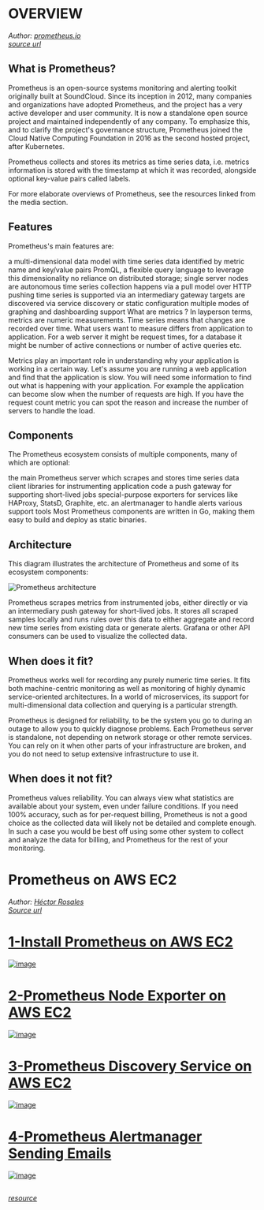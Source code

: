 
# OVERVIEW
*Author: [prometheus.io](https://prometheus.io/)*  
*[source url](https://prometheus.io/docs/introduction/overview/#features)*  

## What is Prometheus?
Prometheus is an open-source systems monitoring and alerting toolkit originally built at SoundCloud. Since its inception in 2012, many companies and organizations have adopted Prometheus, and the project has a very active developer and user community. It is now a standalone open source project and maintained independently of any company. To emphasize this, and to clarify the project's governance structure, Prometheus joined the Cloud Native Computing Foundation in 2016 as the second hosted project, after Kubernetes.

Prometheus collects and stores its metrics as time series data, i.e. metrics information is stored with the timestamp at which it was recorded, alongside optional key-value pairs called labels.

For more elaborate overviews of Prometheus, see the resources linked from the media section.

## Features
Prometheus's main features are:

a multi-dimensional data model with time series data identified by metric name and key/value pairs
PromQL, a flexible query language to leverage this dimensionality
no reliance on distributed storage; single server nodes are autonomous
time series collection happens via a pull model over HTTP
pushing time series is supported via an intermediary gateway
targets are discovered via service discovery or static configuration
multiple modes of graphing and dashboarding support
What are metrics ?
In layperson terms, metrics are numeric measurements. Time series means that changes are recorded over time. What users want to measure differs from application to application. For a web server it might be request times, for a database it might be number of active connections or number of active queries etc.

Metrics play an important role in understanding why your application is working in a certain way. Let's assume you are running a web application and find that the application is slow. You will need some information to find out what is happening with your application. For example the application can become slow when the number of requests are high. If you have the request count metric you can spot the reason and increase the number of servers to handle the load.

## Components
The Prometheus ecosystem consists of multiple components, many of which are optional:

the main Prometheus server which scrapes and stores time series data
client libraries for instrumenting application code
a push gateway for supporting short-lived jobs
special-purpose exporters for services like HAProxy, StatsD, Graphite, etc.
an alertmanager to handle alerts
various support tools
Most Prometheus components are written in Go, making them easy to build and deploy as static binaries.

## Architecture
This diagram illustrates the architecture of Prometheus and some of its ecosystem components:

![Prometheus architecture](https://user-images.githubusercontent.com/100445644/168946610-f61b534b-211e-4bea-9a15-73531b49440b.png)

Prometheus scrapes metrics from instrumented jobs, either directly or via an intermediary push gateway for short-lived jobs. It stores all scraped samples locally and runs rules over this data to either aggregate and record new time series from existing data or generate alerts. Grafana or other API consumers can be used to visualize the collected data.

## When does it fit?
Prometheus works well for recording any purely numeric time series. It fits both machine-centric monitoring as well as monitoring of highly dynamic service-oriented architectures. In a world of microservices, its support for multi-dimensional data collection and querying is a particular strength.

Prometheus is designed for reliability, to be the system you go to during an outage to allow you to quickly diagnose problems. Each Prometheus server is standalone, not depending on network storage or other remote services. You can rely on it when other parts of your infrastructure are broken, and you do not need to setup extensive infrastructure to use it.

## When does it not fit?
Prometheus values reliability. You can always view what statistics are available about your system, even under failure conditions. If you need 100% accuracy, such as for per-request billing, Prometheus is not a good choice as the collected data will likely not be detailed and complete enough. In such a case you would be best off using some other system to collect and analyze the data for billing, and Prometheus for the rest of your monitoring.

# 
# 

# Prometheus on AWS EC2  
*Author: [Héctor Rosales](https://codewizardly.com/authors/hector/)*  
*[Source url](https://codewizardly.com/prometheus-on-aws-ec2-part1/)*  


# **[1-Install Prometheus on AWS EC2](./prometheus-on-aws-ec2-part1.md)**  

[![image](https://user-images.githubusercontent.com/100445644/168945387-c1bdc8c9-b1c8-4887-a28e-372bd86110e6.png)](./prometheus-on-aws-ec2-part1.md)


# **[2-Prometheus Node Exporter on AWS EC2](./prometheus-on-aws-ec2-part2.md)**  

[![image](https://user-images.githubusercontent.com/100445644/168945339-0dc3453e-669e-48b3-bf31-5d3ba84a9f4b.png)](./prometheus-on-aws-ec2-part2.md)


# **[3-Prometheus Discovery Service on AWS EC2](./prometheus-on-aws-ec2-part3.md)**  

[![image](https://user-images.githubusercontent.com/100445644/168945290-c39c7f25-ccc8-433f-aae5-74f450482d32.png)](./prometheus-on-aws-ec2-part3.md)



# **[4-Prometheus Alertmanager Sending Emails](./prometheus-on-aws-ec2-part4.md)**  

[![image](https://user-images.githubusercontent.com/100445644/168945248-d6902551-7e5b-40aa-a0a8-67307fb5830a.png)](./prometheus-on-aws-ec2-part4.md)

## 

*[resource](https://prometheus.io/)*
